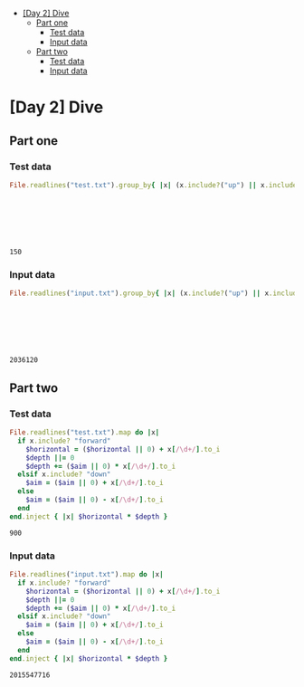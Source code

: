 - [[Day 2] Dive](#org1fb821e)
  - [Part one](#org02baa0e)
    - [Test data](#org587cbd6)
    - [Input data](#org0de56e2)
  - [Part two](#org9f969eb)
    - [Test data](#org8a4b68a)
    - [Input data](#orgd5c64d4)


<a id="org1fb821e"></a>

# [Day 2] Dive


<a id="org02baa0e"></a>

## Part one


<a id="org587cbd6"></a>

### Test data

```ruby
File.readlines("test.txt").group_by{ |x| (x.include?("up") || x.include?("down")) }.values.map{ |x| x.map{ |x|
                                                                            if x.include?("up")
                                                                              -(x[/\d+/].to_i)
                                                                            else
                                                                              x[/\d+/].to_i
                                                                            end
                                                                           }.sum }.inject(:*)
```

    150


<a id="org0de56e2"></a>

### Input data

```ruby
File.readlines("input.txt").group_by{ |x| (x.include?("up") || x.include?("down")) }.values.map{ |x| x.map{ |x|
                                                                          if x.include?("up")
                                                                            -(x[/\d+/].to_i)
                                                                          else
                                                                            x[/\d+/].to_i
                                                                          end
                                                                         }.sum }.inject(:*)
```

    2036120


<a id="org9f969eb"></a>

## Part two


<a id="org8a4b68a"></a>

### Test data

```ruby
File.readlines("test.txt").map do |x|
  if x.include? "forward"
    $horizontal = ($horizontal || 0) + x[/\d+/].to_i
    $depth ||= 0 
    $depth += ($aim || 0) * x[/\d+/].to_i
  elsif x.include? "down"
    $aim = ($aim || 0) + x[/\d+/].to_i
  else
    $aim = ($aim || 0) - x[/\d+/].to_i
  end
end.inject { |x| $horizontal * $depth }
```

    900


<a id="orgd5c64d4"></a>

### Input data

```ruby
File.readlines("input.txt").map do |x|
  if x.include? "forward"
    $horizontal = ($horizontal || 0) + x[/\d+/].to_i
    $depth ||= 0 
    $depth += ($aim || 0) * x[/\d+/].to_i
  elsif x.include? "down"
    $aim = ($aim || 0) + x[/\d+/].to_i
  else
    $aim = ($aim || 0) - x[/\d+/].to_i
  end
end.inject { |x| $horizontal * $depth }
```

    2015547716
